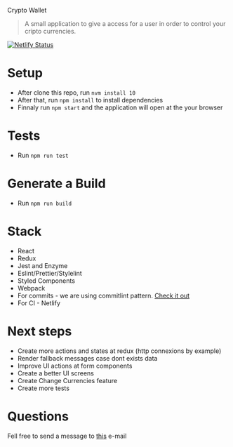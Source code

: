 Crypto Wallet

> A small application to give a access for a user in order to control your cripto currencies.

[![Netlify Status](https://api.netlify.com/api/v1/badges/e9f9ae04-ff13-4032-af47-5aff9774e311/deploy-status)](https://app.netlify.com/sites/crypto-wallet-app/deploys)

# Setup

- After clone this repo, run `nvm install 10`
- After that, run `npm install` to install dependencies
- Finnaly run `npm start` and the application will open at the your browser

# Tests

- Run `npm run test`

# Generate a Build

- Run `npm run build`

# Stack

- React
- Redux
- Jest and Enzyme
- Eslint/Prettier/Stylelint
- Styled Components
- Webpack
- For commits - we are using commitlint pattern. [Check it out](https://commitlint.js.org/#/)
- For CI - Netlify

# Next steps

- Create more actions and states at redux (http connexions by example)
- Render fallback messages case dont exists data
- Improve UI actions at form components
- Create a better UI screens
- Create Change Currencies feature
- Create more tests

# Questions

Fell free to send a message to [this](yanmagale@gmail.com) e-mail
